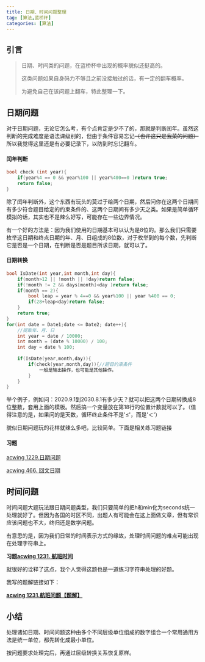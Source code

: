 ```yaml
---
title: 日期、时间问题整理
tag: [算法,蓝桥杯]
categories: [算法]
---
```


## 引言

> 日期、时间类的问题，在蓝桥杯中出现的概率貌似还挺高的。
>
> 这类问题如果自身码力不够且之前没接触过的话，有一定的翻车概率。
>
> 为避免自己在该问题上翻车，特此整理一下。

<!--more-->

## 日期问题

对于日期问题，无论它怎么考，有个点肯定是少不了的，那就是判断闰年。虽然这判断的完成难度是语法课级别的，但由于条件容易忘记~~（也许这只是我菜的问题）~~所以我觉得这里还是有必要记录下，以防到时忘记翻车。

#### 闰年判断

```c++
bool check (int year){
    if(year%4 == 0 && year%100 || year%400==0 )return true;
    return false;
}
```

除了闰年判断外，这个东西有玩头的莫过于给两个日期，然后问你在这两个日期间有多少符合题目给定的约束条件的、这两个日期间有多少天之类。如果是简单循环模拟的话，其实也不是辣么好写，可能存在一些边界情况。

有一个好的方法是：因为我们使用的日期基本可以认为是8位的。那么我们只需要枚举这日期和终点日期的年、月、日组成的8位数，对于枚举到的每个数，先判断它是否是一个日期，在判断是否是题目所求日期，就可以了。

#### 日期转换

```c++
bool IsDate(int year,int month,int day){
    if(month>12 || !month || !day)return false;
    if(!month != 2 && days[month]<day )return false;
    if(month == 2){
        bool leap = year % 4==0 && year%100 || year %400 == 0;
        if(28+leap<day)return false;
    }
    return true;
}
for(int date = Date1;date <= Date2; date++){
    //提取年、月、日
    int year = date / 10000;
    int month = (date % 10000) / 100;
    int day = date % 100;
 
    if(IsDate(year,month,day)){
        if(check(year,month,day)){//题目约束条件
            一般是输出操作，也可能是其他操作。
	    }
    }
}
```

举个例子，例如问：2020.9.1到2030.8.1有多少天？就可以把这两个日期转换成8位整数，套用上面的模板。然后搞一个变量放在第18行的位置计数就可以了。（值得注意的是，如果问的是天数，循环终止条件不是'≤'，而是'＜'）

貌似日期问题玩的花样就辣么多吧，比较简单。下面是相关练习题链接

#### 习题

[acwing 1229.日期问题](https://www.acwing.com/problem/content/1231/)

[acwing 466. 回文日期](https://www.acwing.com/problem/content/description/468/)



## 时间问题

时间问题大题玩法跟日期问题类型，我们只要简单的把h和min化为seconds统一处理就好了。但因为各国的时区不同，出题人有可能会在这上面做文章，但有常识应该问题也不大，终归还是数学问题。

有意思的是，因为我们日常的时间表示方式的缘故，处理时间问题的难点可能出现在处理字符串上。

**习题[acwing 1231. 航班时间](https://www.acwing.com/problem/content/description/1233/)** 

就很好的诠释了这点，我个人觉得这题也是一道练习字符串处理的好题。

我写的题解链接如下：

**[acwing 1231.航班问题【题解】](#)**

## 小结

处理诸如日期、时间问题这种由多个不同层级单位组成的数字组合一个常用通用方法是统一单位，都先转化成最小单位。

按问题要求处理完后，再通过层级转换关系恢复原样。

